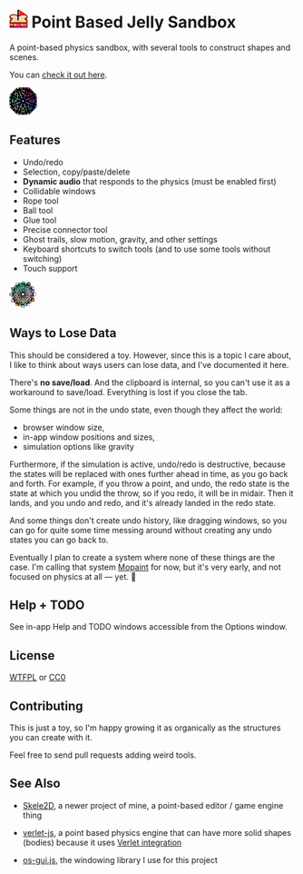 
# <img src="pbj-sandbox-logo.svg" height="32"> Point Based Jelly Sandbox

A point-based physics sandbox, with several tools to construct shapes and scenes.

You can [check it out here](https://1j01.github.io/pbp2d).

<a href="https://1j01.github.io/pbp2d"><img src="icon-48x48.png"></a>

## Features

- Undo/redo
- Selection, copy/paste/delete
- **Dynamic audio** that responds to the physics (must be enabled first)
- Collidable windows
- Rope tool
- Ball tool
- Glue tool
- Precise connector tool
- Ghost trails, slow motion, gravity, and other settings
- Keyboard shortcuts to switch tools (and to use some tools without switching)
- Touch support

<a href="https://1j01.github.io/pbp2d"><img src="icon-47x47.png"></a>

## Ways to Lose Data

This should be considered a toy.
However, since this is a topic I care about, I like to think about ways users can lose data, and I've documented it here.

There's **no save/load**. And the clipboard is internal, so you can't use it as a workaround to save/load. Everything is lost if you close the tab.

Some things are not in the undo state, even though they affect the world:
- browser window size,
- in-app window positions and sizes,
- simulation options like gravity

Furthermore, if the simulation is active, undo/redo is destructive,
because the states will be replaced with ones further ahead in time,
as you go back and forth.
For example, if you throw a point, and undo, the redo state is the state at which you undid the throw, so if you redo, it will be in midair.
Then it lands, and you undo and redo, and it's already landed in the redo state.

And some things don't create undo history, like dragging windows,
so you can go for quite some time messing around without creating any undo states you can go back to.

Eventually I plan to create a system where none of these things are the case.
I'm calling that system [Mopaint](https://mopaint.app/) for now, but it's very early, and not focused on physics at all — yet. 🙂

## Help + TODO

See in-app Help and TODO windows accessible from the Options window.

## License

[WTFPL](https://en.wikipedia.org/wiki/WTFPL) or [CC0](https://creativecommons.org/publicdomain/zero/1.0/)

## Contributing

This is just a toy, so I'm happy growing it as organically as the structures you can create with it.

Feel free to send pull requests adding weird tools.

## See Also

* [Skele2D][], a newer project of mine, a point-based editor / game engine thing

* [verlet-js][], a point based physics engine that can have more solid shapes (bodies) because it uses [Verlet integration][]

* [os-gui.js][], the windowing library I use for this project

[Skele2D]: https://github.com/1j01/skele2d
[verlet-js]: https://github.com/subprotocol/verlet-js
[Verlet integration]: https://en.wikipedia.org/wiki/Verlet_integration
[os-gui.js]: https://github.com/1j01/os-gui
